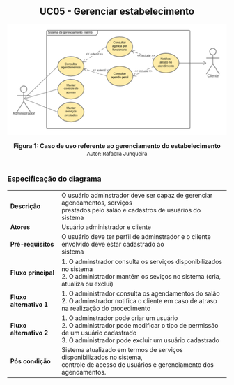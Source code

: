 ## <center>UC05 - Gerenciar estabelecimento 

[<div align="center"><img src="../../../../img/diagramas-casos-uso/diagramas-v2/UC05.png"></div>](../../../../img/diagramas-casos-uso/diagramas-v2/UC05.png)
<figcaption align='center'>
    <b>Figura 1: Caso de uso referente ao gerenciamento do estabelecimento</b>
    <br>
    <small>Autor: Rafaella Junqueira</small>
</figcaption>
<br>

### Especificação do diagrama

|| |
|--| -- |
**Descrição** | O usuário adminstrador deve ser capaz de gerenciar agendamentos, serviços <br>prestados pelo salão e cadastros de usuários do sistema|
**Atores** | Usuário administrador e cliente|
**Pré-requisitos** | O usuário deve ter perfil de adminstrador e o cliente envolvido deve estar cadastrado ao<br> sistema|
**Fluxo principal** | 1. O adminstrador consulta os serviços disponibilizados no sistema<br>2. O administrador mantém os seviços no sistema (cria, atualiza ou exclui)|
| **Fluxo alternativo 1** |1. O administrador consulta os agendamentos do salão<br>2. O adminstrador notifica o cliente em caso de atraso na realização do procedimento|
| **Fluxo alternativo 2** |1. O adminstrador pode criar um usuário<br>2. O administrador pode modificar o tipo de permissão de um usuário cadastrado<br>3. O administrador pode excluir um usuário cadastrado 
**Pós condição** |Sistema atualizado em termos de serviços disponibilizados no sistema,<br> controle de acesso de usuários e gerenciamento dos agendamentos.|